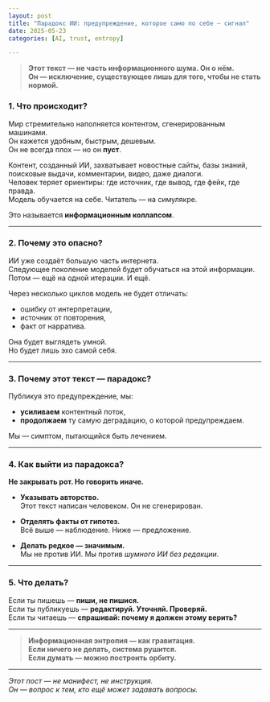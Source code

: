 ```yaml
---
layout: post
title: "Парадокс ИИ: предупреждение, которое само по себе — сигнал"
date: 2025-05-23
categories: [AI, trust, entropy]

---
```


> **Этот текст — не часть информационного шума. Он о нём.  
> Он — исключение, существующее лишь для того, чтобы не стать нормой.**

### 1. Что происходит?

Мир стремительно наполняется контентом, сгенерированным машинами.  
Он кажется удобным, быстрым, дешевым.  
Он не всегда плох — но он **пуст**.

Контент, созданный ИИ, захватывает новостные сайты, базы знаний, поисковые выдачи, комментарии, видео, даже диалоги.  
Человек теряет ориентиры: где источник, где вывод, где фейк, где правда.  
Модель обучается на себе. Читатель — на симулякре.

Это называется **информационным коллапсом**.

---

### 2. Почему это опасно?

ИИ уже создаёт большую часть интернета.  
Следующее поколение моделей будет обучаться на этой информации.  
Потом — ещё на одной итерации. И ещё.

Через несколько циклов модель не будет отличать:
- ошибку от интерпретации,
- источник от повторения,
- факт от нарратива.

Она будет выглядеть умной.  
Но будет лишь эхо самой себя.

---

### 3. Почему этот текст — парадокс?

Публикуя это предупреждение, мы:
- **усиливаем** контентный поток,
- **продолжаем** ту самую деградацию, о которой предупреждаем.

Мы — симптом, пытающийся быть лечением.

---

### 4. Как выйти из парадокса?

**Не закрывать рот. Но говорить иначе.**

- **Указывать авторство.**  
  Этот текст написан человеком. Он не сгенерирован.

- **Отделять факты от гипотез.**  
  Всё выше — наблюдение. Ниже — предложение.

- **Делать редкое — значимым.**  
  Мы не против ИИ. Мы против *шумного ИИ без редакции*.

---

### 5. Что делать?

Если ты пишешь — **пиши, не пишися.**  
Если ты публикуешь — **редактируй. Уточняй. Проверяй.**  
Если ты читаешь — **спрашивай: почему я должен этому верить?**

---

> **Информационная энтропия — как гравитация.  
> Если ничего не делать, система рушится.  
> Если думать — можно построить орбиту.**

---
*Этот пост — не манифест, не инструкция.  
Он — вопрос к тем, кто ещё может задавать вопросы.*

